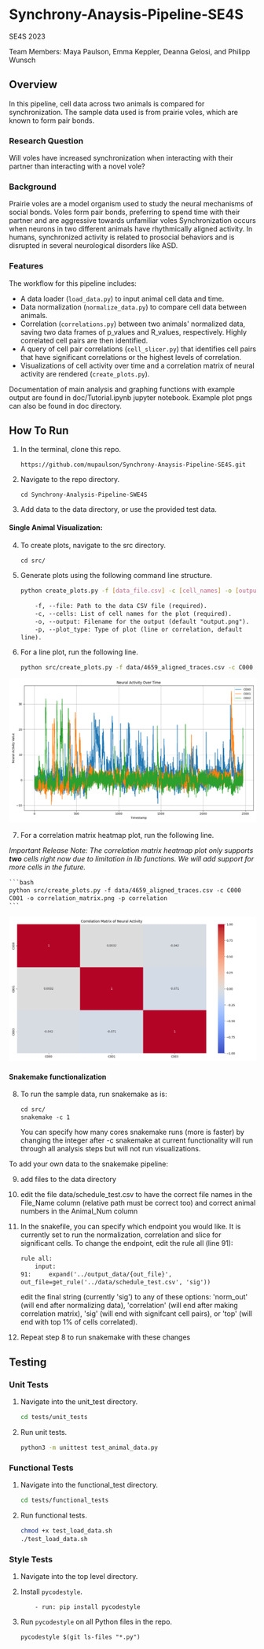 # Synchrony-Anaysis-Pipeline-SE4S

SE4S 2023

Team Members: Maya Paulson, Emma Keppler, Deanna Gelosi, and Philipp Wunsch

## Overview

In this pipeline, cell data across two animals is compared for synchronization. The sample data used is from prairie voles, which are known to form pair bonds.

### Research Question

Will voles have increased synchronization when interacting with their partner than interacting with a novel vole?

### Background

Prairie voles are a model organism used to study the neural mechanisms of social bonds. Voles form pair bonds, preferring to spend time with their partner and are aggressive towards unfamiliar voles Synchronization occurs when neurons in two different animals have rhythmically aligned activity. In humans, synchronized activity is related to prosocial behaviors and is disrupted in several neurological disorders like ASD.

### Features

The workflow for this pipeline includes:

- A data loader (`load_data.py`) to input animal cell data and time.
- Data normalization (`normalize_data.py`) to compare cell data between animals.
- Correlation (`correlations.py`) between two animals' normalized data, saving two data frames of p_values and R_values, respectively. Highly correlated cell pairs are then identified.
- A query of cell pair correlations (`cell_slicer.py`) that identifies cell pairs that have significant correlations or the highest levels of correlation.
- Visualizations of cell activity over time and a correlation matrix of neural activity are rendered (`create_plots.py`).

Documentation of main analysis and graphing functions with example output are found in doc/Tutorial.ipynb jupyter notebook. Example plot pngs can also be found in doc directory.

## How To Run

1. In the terminal, clone this repo.

    ```
    https://github.com/mupaulson/Synchrony-Anaysis-Pipeline-SE4S.git
    ```

2. Navigate to the repo directory.

    ```
    cd Synchrony-Analysis-Pipeline-SWE4S
    ```

3. Add data to the data directory, or use the provided test data.

#### Single Animal Visualization:
4. To create plots, navigate to the src directory.

    ```
    cd src/
    ```

5. Generate plots using the following command line structure.
    ```bash
    python create_plots.py -f [data_file.csv] -c [cell_names] -o [output_filename.png] -p [plot_type]
    ```

    ```
        -f, --file: Path to the data CSV file (required).
        -c, --cells: List of cell names for the plot (required).
        -o, --output: Filename for the output (default "output.png").
        -p, --plot_type: Type of plot (line or correlation, default line).
    ```

6. For a line plot, run the following line.

    ```bash
    python src/create_plots.py -f data/4659_aligned_traces.csv -c C000 C001 C002 -o line_plot.png -p line
    ```

![example_line_plot](docs/example_line_plot.png)


7. For a correlation matrix heatmap plot, run the following line.

*Important Release Note: The correlation matrix heatmap plot only supports ***two*** cells right now due to limitation in lib functions. We will add support for more cells in the future.*

    ```bash
    python src/create_plots.py -f data/4659_aligned_traces.csv -c C000 C001 -o correlation_matrix.png -p correlation
    ```
![example_correlation_matrix](docs/example_correlation_matrix.png)

#### Snakemake functionalization
8. To run the sample data, run snakemake as is:

    ```
    cd src/
    snakemake -c 1
    ```
    You can specify how many cores snakemake runs (more is faster) by changing the integer after -c
    snakemake at current functionality will run through all analysis steps but will not run visualizations.

To add your own data to the snakemake pipeline:

9. add files to the data directory

10. edit the file data/schedule_test.csv to have the correct file names in the File_Name column (relative path must be correct too) and correct animal numbers in the Animal_Num column

11. In the snakefile, you can specify which endpoint you would like. It is currently set to run the normalization, correlation and slice for significant cells. To change the endpoint, edit the rule all (line 91):

    ```
    rule all:
        input:
    91:     expand('../output_data/{out_file}', out_file=get_rule('../data/schedule_test.csv', 'sig'))
    ```
     edit the final string (currently 'sig') to any of these options: 'norm_out' (will end after normalizing data), 'correlation' (will end after making correlation matrix), 'sig' (will end with signifcant cell pairs), or 'top' (will end with top 1% of cells correlated).

12. Repeat step 8 to run snakemake with these changes

## Testing

### Unit Tests

1. Navigate into the unit_test directory.

    ```bash
    cd tests/unit_tests
    ```

2. Run unit tests.

   ```bash
   python3 -m unittest test_animal_data.py  
   ```

### Functional Tests

1. Navigate into the functional_test directory.

    ```bash
    cd tests/functional_tests
    ```

2. Run functional tests.

    ```bash
    chmod +x test_load_data.sh
    ./test_load_data.sh 
    ```

### Style Tests

1. Navigate into the top level directory.

2. Install `pycodestyle`.

    ```
        - run: pip install pycodestyle
    ```

3. Run `pycodestyle` on all Python files in the repo.
    ```
    pycodestyle $(git ls-files "*.py")
    ```
